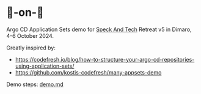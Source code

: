 # 🐙-on-🍖

Argo CD Application Sets demo for [Speck And Tech](https://speckand.tech) Retreat v5 in Dimaro, 4-6 October 2024.

Greatly inspired by:
* https://codefresh.io/blog/how-to-structure-your-argo-cd-repositories-using-application-sets/
* https://github.com/kostis-codefresh/many-appsets-demo

Demo steps: [demo.md](demo.md)

